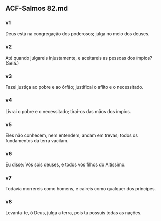 ## ACF-Salmos 82.md
### v1
 Deus está na congregação dos poderosos; julga no meio dos deuses.
### v2
 Até quando julgareis injustamente, e aceitareis as pessoas dos ímpios? (Selá.)
### v3
 Fazei justiça ao pobre e ao órfão; justificai o aflito e o necessitado.
### v4
 Livrai o pobre e o necessitado; tirai-os das mãos dos ímpios.
### v5
 Eles não conhecem, nem entendem; andam em trevas; todos os fundamentos da terra vacilam.
### v6
 Eu disse: Vós sois deuses, e todos vós filhos do Altíssimo.
### v7
 Todavia morrereis como homens, e caireis como qualquer dos príncipes.
### v8
 Levanta-te, ó Deus, julga a terra, pois tu possuis todas as nações.
